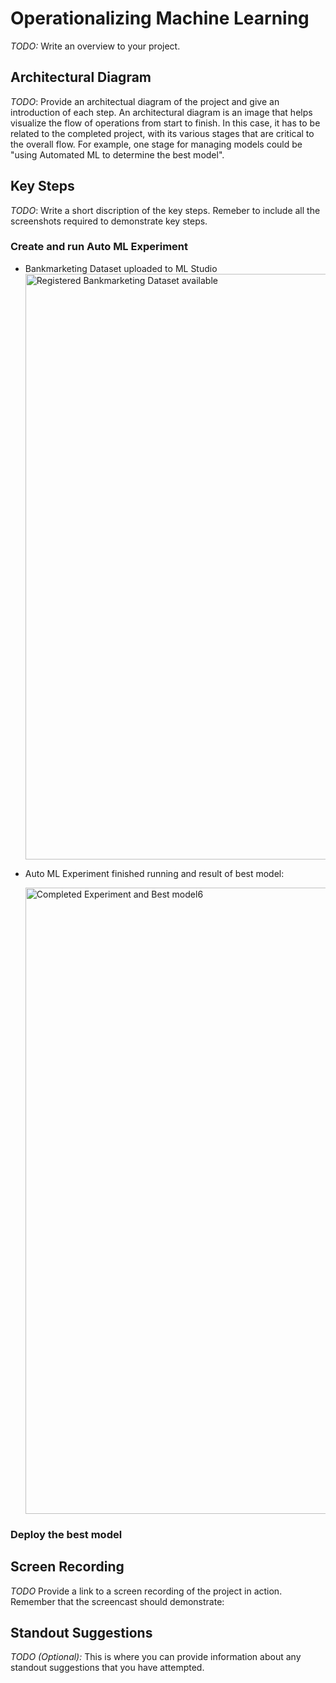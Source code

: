 # Operationalizing Machine Learning

*TODO:* Write an overview to your project.

## Architectural Diagram
*TODO*: Provide an architectual diagram of the project and give an introduction of each step. An architectural diagram is an image that helps visualize the flow of operations from start to finish. In this case, it has to be related to the completed project, with its various stages that are critical to the overall flow. For example, one stage for managing models could be "using Automated ML to determine the best model". 

## Key Steps
*TODO*: Write a short discription of the key steps. Remeber to include all the screenshots required to demonstrate key steps. 
### Create and run Auto ML Experiment
- Bankmarketing Dataset uploaded to ML Studio
    <img width="937" alt="Registered Bankmarketing Dataset available" src="https://github.com/user-attachments/assets/8ed32a91-92ad-4f27-89ae-7a8c570481c2">

- Auto ML Experiment finished running and result of best model:

   <img width="1002" alt="Completed Experiment and Best model6" src="https://github.com/user-attachments/assets/d388eed5-871d-4347-a461-3b264c850641">

### Deploy the best model


## Screen Recording
*TODO* Provide a link to a screen recording of the project in action. Remember that the screencast should demonstrate:

## Standout Suggestions
*TODO (Optional):* This is where you can provide information about any standout suggestions that you have attempted.

